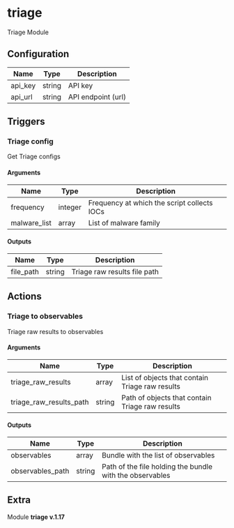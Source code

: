 # triage



Triage Module

## Configuration



| Name      |  Type   |  Description  |
| --------- | ------- | --------------------------- |
| api_key | string | API key |
| api_url | string | API endpoint (url) |





## Triggers

### Triage config

Get Triage configs



#### Arguments
| Name      |  Type   |  Description  |
| --------- | ------- | --------------------------- |
| frequency | integer | Frequency at which the script collects IOCs |
| malware_list | array | List of malware family |






#### Outputs
| Name      |  Type   |  Description  |
| --------- | ------- | --------------------------- |
| file_path | string | Triage raw results file path |













## Actions

### Triage to observables

Triage raw results to observables



#### Arguments

| Name      |  Type   |  Description  |
| --------- | ------- | --------------------------- |
| triage_raw_results | array | List of objects that contain Triage raw results |
| triage_raw_results_path | string | Path of objects that contain Triage raw results |






#### Outputs
| Name      |  Type   |  Description  |
| --------- | ------- | --------------------------- |
| observables | array | Bundle with the list of observables |
| observables_path | string | Path of the file holding the bundle with the observables |












## Extra

Module **triage v.1.17**

